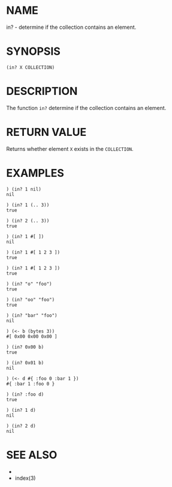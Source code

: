 # NAME
in? - determine if the collection contains an element.

# SYNOPSIS

    (in? X COLLECTION)

# DESCRIPTION
The function `in?` determine if the collection contains an element.

# RETURN VALUE
Returns whether element `X` exists in the `COLLECTION`.

# EXAMPLES

    ) (in? 1 nil)
    nil
    
    ) (in? 1 (.. 3))
    true
    
    ) (in? 2 (.. 3))
    true

    ) (in? 1 #[ ])
    nil
    
    ) (in? 1 #[ 1 2 3 ])
    true
    
    ) (in? 1 #[ 1 2 3 ])
    true

    ) (in? "o" "foo")
    true
    
    ) (in? "oo" "foo")
    true
    
    ) (in? "bar" "foo")
    nil

    ) (<- b (bytes 3))
    #[ 0x00 0x00 0x00 ]
    
    ) (in? 0x00 b)
    true
    
    ) (in? 0x01 b)
    nil

    ) (<- d #{ :foo 0 :bar 1 })
    #{ :bar 1 :foo 0 }
    
    ) (in? :foo d)
    true
    
    ) (in? 1 d)
    nil
    
    ) (in? 2 d)
    nil

# SEE ALSO
- [](3)
- index(3)

